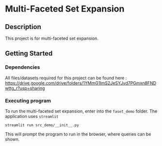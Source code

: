 # Multi-Faceted Set Expansion


## Description

This project is for multi-faceted set expansion.

## Getting Started

### Dependencies

All files/datasets required for this project can be found here :  https://drive.google.com/drive/folders/1YMmG1ImS2JeSYJvd7PGmxn8FNDwttg_r?usp=sharing


### Executing program

To run the multi-faceted set expansion, enter into the `faset_demo` folder. The application uses `streamlit`
```
streamlit run src_demo/__init__.py
```
This will prompt the program to run in the browser, where queries can be shown.

<!-- ## Authors

Contributors names and contact info

ex. Dominique Pizzie  
ex. [@DomPizzie](https://twitter.com/dompizzie)

## Version History

* 0.2
    * Various bug fixes and optimizations
    * See [commit change]() or See [release history]()
* 0.1
    * Initial Release

## License

This project is licensed under the [NAME HERE] License - see the LICENSE.md file for details

## Acknowledgments

Inspiration, code snippets, etc.
* [awesome-readme](https://github.com/matiassingers/awesome-readme)
* [PurpleBooth](https://gist.github.com/PurpleBooth/109311bb0361f32d87a2)
* [dbader](https://github.com/dbader/readme-template)
* [zenorocha](https://gist.github.com/zenorocha/4526327)
* [fvcproductions](https://gist.github.com/fvcproductions/1bfc2d4aecb01a834b46) -->
